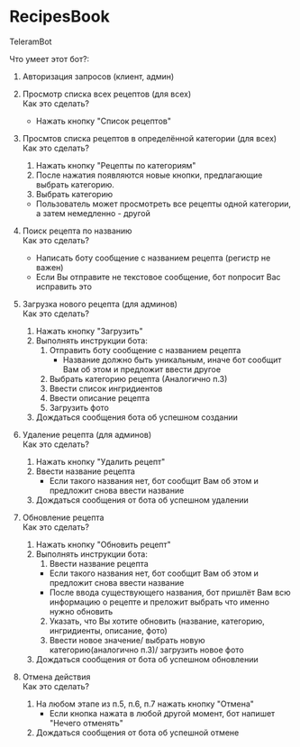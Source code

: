 # RecipesBook
TeleramBot

Что умеет этот бот?:
1. Авторизация запросов (клиент, админ)

2. Просмотр списка всех рецептов (для всех) </br>
    Как это сделать?
      * Нажать кнопку "Список рецептов"
      
3. Просмтов списка рецептов в определённой категории (для всех) </br>
     Как это сделать?
      1. Нажать кнопку "Рецепты по категориям" 
      2. После нажатия появляются новые кнопки, предлагающие выбрать категорию.
      2. Выбрать категорию
      * Пользователь может просмотреть все рецепты одной категории, а затем немедленно - другой 
4. Поиск рецепта по названию</br>
      Как это сделать?
      * Написать боту сообщение с названием рецепта (регистр не важен)
      * Если Вы отправите не текстовое сообщение, бот попросит Вас исправить это
5. Загрузка нового рецепта (для админов)</br>
    Как это сделать?
    1. Нажать кнопку "Загрузить"
    2. Выполнять инструкции бота:
        1. Отправить боту сообщение с названием рецепта 
              * Название должно быть уникальным, иначе бот сообщит Вам об этом и предложит ввести другое
        2. Выбрать категорию рецепта (Аналогично п.3)
        3. Ввести список ингридиентов
        4. Ввести описание рецепта
        5. Загрузить фото
    3. Дождаться сообщения бота об успешном создании
6. Удаление рецепта (для админов)</br>
    Как это сделать?
    1. Нажать кнопку "Удалить рецепт"
    2. Ввести название рецепта
          * Если такого названия нет, бот сообщит Вам об этом и предложит снова ввести название
    3. Дождаться сообщения от бота об успешном удалении
    
7. Обновление рецепта</br>
    Как это сделать?
    1. Нажать кнопку "Обновить рецепт"
    2. Выполнять инструкции бота:
        1. Ввести название рецепта
          * Если такого названия нет, бот сообщит Вам об этом и предложит снова ввести название
          * После ввода существующего названия, бот пришлёт Вам всю информацию о рецепте и преложит выбрать что именно нужно обновить
        2. Указать, что Вы хотите обновить (название, категорию, ингридиенты, описание, фото)
        3. Ввести новое значение/ выбрать новую категорию(аналогично п.3)/ загрузить новое фото
    3. Дождаться сообщения от бота об успешном обновлении
    
8. Отмена действия</br>
    Как это сделать?
    1. На любом этапе из п.5, п.6, п.7 нажать кнопку "Отмена"
        * Если кнопка нажата в любой другой момент, бот напишет "Нечего отменять"
    2. Дождаться сообщения от бота об успешной отмене
